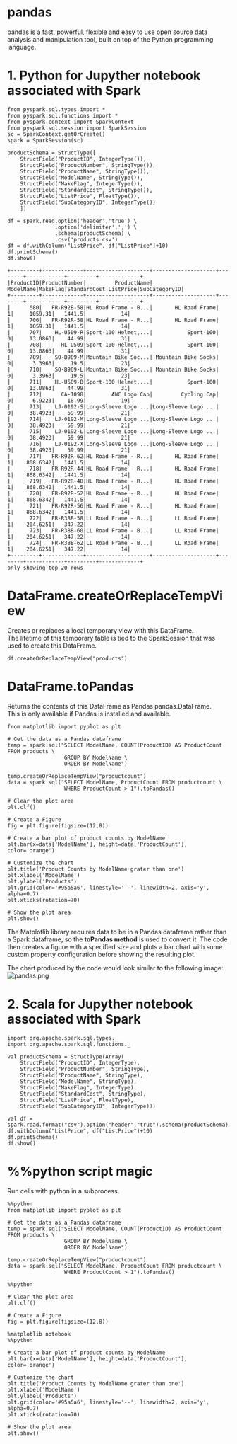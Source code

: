 # pandas
pandas is a fast, powerful, flexible and easy to use open source data analysis and manipulation tool, built on top of the Python programming language.

# 1. Python for Jupyther notebook associated with Spark
```
from pyspark.sql.types import *
from pyspark.sql.functions import *
from pyspark.context import SparkContext
from pyspark.sql.session import SparkSession
sc = SparkContext.getOrCreate()
spark = SparkSession(sc)

productSchema = StructType([
    StructField("ProductID", IntegerType()),
    StructField("ProductNumber", StringType()),
    StructField("ProductName", StringType()),
    StructField("ModelName", StringType()),
    StructField("MakeFlag", IntegerType()),
    StructField("StandardCost", StringType()),
    StructField("ListPrice", FloatType()),
    StructField("SubCategoryID", IntegerType())
    ])

df = spark.read.option('header','true') \
               .option('delimiter',',') \
               .schema(productSchema) \
               .csv('products.csv')
df = df.withColumn("ListPrice", df["ListPrice"]+10)
df.printSchema()
df.show()
```
```
+---------+-------------+--------------------+--------------------+--------+------------+---------+-------------+
|ProductID|ProductNumber|         ProductName|           ModelName|MakeFlag|StandardCost|ListPrice|SubCategoryID|
+---------+-------------+--------------------+--------------------+--------+------------+---------+-------------+
|      680|   FR-R92B-58|HL Road Frame - B...|       HL Road Frame|       1|     1059.31|   1441.5|           14|
|      706|   FR-R92R-58|HL Road Frame - R...|       HL Road Frame|       1|     1059.31|   1441.5|           14|
|      707|    HL-U509-R|Sport-100 Helmet,...|           Sport-100|       0|     13.0863|    44.99|           31|
|      708|      HL-U509|Sport-100 Helmet,...|           Sport-100|       0|     13.0863|    44.99|           31|
|      709|    SO-B909-M|Mountain Bike Soc...| Mountain Bike Socks|       0|      3.3963|     19.5|           23|
|      710|    SO-B909-L|Mountain Bike Soc...| Mountain Bike Socks|       0|      3.3963|     19.5|           23|
|      711|    HL-U509-B|Sport-100 Helmet,...|           Sport-100|       0|     13.0863|    44.99|           31|
|      712|      CA-1098|        AWC Logo Cap|         Cycling Cap|       0|      6.9223|    18.99|           19|
|      713|    LJ-0192-S|Long-Sleeve Logo ...|Long-Sleeve Logo ...|       0|     38.4923|    59.99|           21|
|      714|    LJ-0192-M|Long-Sleeve Logo ...|Long-Sleeve Logo ...|       0|     38.4923|    59.99|           21|
|      715|    LJ-0192-L|Long-Sleeve Logo ...|Long-Sleeve Logo ...|       0|     38.4923|    59.99|           21|
|      716|    LJ-0192-X|Long-Sleeve Logo ...|Long-Sleeve Logo ...|       0|     38.4923|    59.99|           21|
|      717|   FR-R92R-62|HL Road Frame - R...|       HL Road Frame|       1|    868.6342|   1441.5|           14|
|      718|   FR-R92R-44|HL Road Frame - R...|       HL Road Frame|       1|    868.6342|   1441.5|           14|
|      719|   FR-R92R-48|HL Road Frame - R...|       HL Road Frame|       1|    868.6342|   1441.5|           14|
|      720|   FR-R92R-52|HL Road Frame - R...|       HL Road Frame|       1|    868.6342|   1441.5|           14|
|      721|   FR-R92R-56|HL Road Frame - R...|       HL Road Frame|       1|    868.6342|   1441.5|           14|
|      722|   FR-R38B-58|LL Road Frame - B...|       LL Road Frame|       1|    204.6251|   347.22|           14|
|      723|   FR-R38B-60|LL Road Frame - B...|       LL Road Frame|       1|    204.6251|   347.22|           14|
|      724|   FR-R38B-62|LL Road Frame - B...|       LL Road Frame|       1|    204.6251|   347.22|           14|
+---------+-------------+--------------------+--------------------+--------+------------+---------+-------------+
only showing top 20 rows
```
# DataFrame.createOrReplaceTempView
Creates or replaces a local temporary view with this DataFrame.<br>
The lifetime of this temporary table is tied to the SparkSession that was used to create this DataFrame.
```
df.createOrReplaceTempView("products")
```
# DataFrame.toPandas
Returns the contents of this DataFrame as Pandas pandas.DataFrame.<br>
This is only available if Pandas is installed and available.
```
from matplotlib import pyplot as plt

# Get the data as a Pandas dataframe
temp = spark.sql("SELECT ModelName, COUNT(ProductID) AS ProductCount FROM products \
                  GROUP BY ModelName \
                  ORDER BY ModelName")

temp.createOrReplaceTempView("productcount")
data = spark.sql("SELECT ModelName, ProductCount FROM productcount \
                  WHERE ProductCount > 1").toPandas()
```
```
# Clear the plot area
plt.clf()

# Create a Figure
fig = plt.figure(figsize=(12,8))

# Create a bar plot of product counts by ModelName
plt.bar(x=data['ModelName'], height=data['ProductCount'], color='orange')

# Customize the chart
plt.title('Product Counts by ModelName grater than one')
plt.xlabel('ModelName')
plt.ylabel('Products')
plt.grid(color='#95a5a6', linestyle='--', linewidth=2, axis='y', alpha=0.7)
plt.xticks(rotation=70)

# Show the plot area
plt.show()
```
The Matplotlib library requires data to be in a Pandas dataframe rather than a Spark dataframe, so the **toPandas method** is used to convert it. The code then creates a figure with a specified size and plots a bar chart with some custom property configuration before showing the resulting plot.

The chart produced by the code would look similar to the following image:<br>
![pandas.png](https://github.com/developer-onizuka/pandas/blob/main/pandas.png)


# 2. Scala for Jupyther notebook associated with Spark
```
import org.apache.spark.sql.types._
import org.apache.spark.sql.functions._

val productSchema = StructType(Array(
    StructField("ProductID", IntegerType),
    StructField("ProductNumber", StringType),
    StructField("ProductName", StringType),
    StructField("ModelName", StringType),
    StructField("MakeFlag", IntegerType),
    StructField("StandardCost", StringType),
    StructField("ListPrice", FloatType),
    StructField("SubCategoryID", IntegerType)))

val df = spark.read.format("csv").option("header","true").schema(productSchema).load("products.csv")
df.withColumn("ListPrice", df("ListPrice")+10)
df.printSchema()
df.show()
```
# %%python script magic
Run cells with python in a subprocess.
```
%%python
from matplotlib import pyplot as plt

# Get the data as a Pandas dataframe
temp = spark.sql("SELECT ModelName, COUNT(ProductID) AS ProductCount FROM products \
                  GROUP BY ModelName \
                  ORDER BY ModelName")

temp.createOrReplaceTempView("productcount")
data = spark.sql("SELECT ModelName, ProductCount FROM productcount \
                  WHERE ProductCount > 1").toPandas()
```
```
%%python

# Clear the plot area
plt.clf()

# Create a Figure
fig = plt.figure(figsize=(12,8))
```
```
%matplotlib notebook
%%python

# Create a bar plot of product counts by ModelName
plt.bar(x=data['ModelName'], height=data['ProductCount'], color='orange')

# Customize the chart
plt.title('Product Counts by ModelName grater than one')
plt.xlabel('ModelName')
plt.ylabel('Products')
plt.grid(color='#95a5a6', linestyle='--', linewidth=2, axis='y', alpha=0.7)
plt.xticks(rotation=70)

# Show the plot area
plt.show()
```
